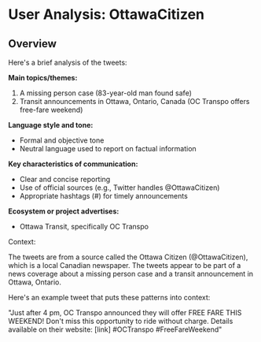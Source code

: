 # User Analysis: OttawaCitizen

## Overview

Here's a brief analysis of the tweets:

**Main topics/themes:**

1. A missing person case (83-year-old man found safe)
2. Transit announcements in Ottawa, Ontario, Canada (OC Transpo offers free-fare weekend)

**Language style and tone:**

* Formal and objective tone
* Neutral language used to report on factual information

**Key characteristics of communication:**

* Clear and concise reporting
* Use of official sources (e.g., Twitter handles @OttawaCitizen)
* Appropriate hashtags (#) for timely announcements

**Ecosystem or project advertises:**

* Ottawa Transit, specifically OC Transpo

Context:

The tweets are from a source called the Ottawa Citizen (@OttawaCitizen), which is a local Canadian newspaper. The tweets appear to be part of a news coverage about a missing person case and a transit announcement in Ottawa, Ontario.

Here's an example tweet that puts these patterns into context:

"Just after 4 pm, OC Transpo announced they will offer FREE FARE THIS WEEKEND! Don't miss this opportunity to ride without charge. Details available on their website: [link] #OCTranspo #FreeFareWeekend"